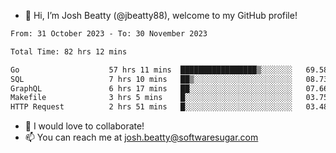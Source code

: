 - 👋 Hi, I’m Josh Beatty (@jbeatty88), welcome to my GitHub profile!

<!--START_SECTION:waka-->

```txt
From: 31 October 2023 - To: 30 November 2023

Total Time: 82 hrs 12 mins

Go                    57 hrs 11 mins  █████████████████▒░░░░░░░   69.58 %
SQL                   7 hrs 10 mins   ██▒░░░░░░░░░░░░░░░░░░░░░░   08.73 %
GraphQL               6 hrs 17 mins   ██░░░░░░░░░░░░░░░░░░░░░░░   07.66 %
Makefile              3 hrs 5 mins    █░░░░░░░░░░░░░░░░░░░░░░░░   03.75 %
HTTP Request          2 hrs 51 mins   █░░░░░░░░░░░░░░░░░░░░░░░░   03.48 %
```

<!--END_SECTION:waka-->

- 💞️ I would love to collaborate!
- 📫 You can reach me at josh.beatty@softwaresugar.com

<!---
jbeatty88/jbeatty88 is a ✨ special ✨ repository because its `README.md` (this file) appears on your GitHub profile.
You can click the Preview link to take a look at your changes.
--->
